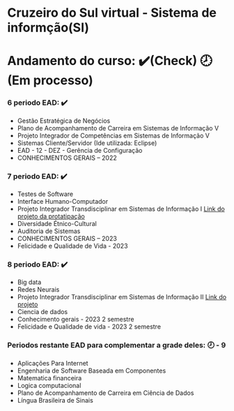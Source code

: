 # Cruzeiro do Sul virtual - Sistema de informção(SI) 


# Andamento do curso: ✔️(Check) 🕗(Em processo)


  ### 6 periodo EAD: ✔️
  - Gestão Estratégica de Negócios
  - Plano de Acompanhamento de Carreira em Sistemas de Informação V
  - Projeto Integrador de Competências em Sistemas de Informação V
  - Sistemas Cliente/Servidor (Ide utilizada: Eclipse)
  - EAD - 12 - DEZ - Gerência de Configuração
  - CONHECIMENTOS GERAIS – 2022

  ### 7 periodo EAD: ✔️
  - Testes de Software
  - Interface Humano-Computador
  - Projeto Integrador Transdisciplinar em Sistemas de Informação I [Link do projeto da protatipação](https://www.figma.com/file/xMLVSCpLlmhFbftzKVXZmP/cupcakes?type=design&node-id=1%3A8&t=KPZuiGy0iOXfi38t-1)
  - Diversidade Étnico-Cultural
  - Auditoria de Sistemas
  - CONHECIMENTOS GERAIS – 2023
  - Felicidade e Qualidade de Vida - 2023

  ### 8 periodo EAD: ✔️
  - Big data
  - Redes Neurais
  - Projeto Integrador Transdisciplinar em Sistemas de Informação II [Link do projeto](https://github.com/PedrohvFernandes/cupcakes)
  - Ciencia de dados
  - Conhecimento gerais - 2023 2 semestre
  - Felicidade e Qualidade de vida - 2023 2 semestre

  ### Periodos restante EAD para complementar a grade deles: 🕗 - 9
  - Aplicações Para Internet
  - Engenharia de Software Baseada em Componentes
  - Matematica financeira
  - Logica computacional
  - Plano de Acompanhamento de Carreira em Ciência de Dados
  - Língua Brasileira de Sinais
